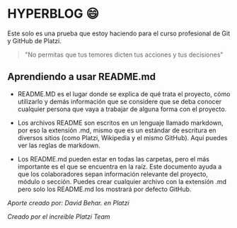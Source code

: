 # HYPERBLOG :smile:
Este solo es una prueba que estoy haciendo para el curso profesional de Git y GitHub de Platzi.
> "No permitas que tus temores dicten tus acciones y tus decisiones"

## Aprendiendo a usar README.md
- README.MD es el lugar donde se explica de qué trata el proyecto, cómo utilizarlo y demás información que se considere que se deba conocer cualquier persona que vaya a trabajar de alguna forma con el proyecto.

- Los archivos README son escritos en un lenguaje llamado markdown, por eso la extensión .md, mismo que es un estándar de escritura en diversos sitios (como Platzi, Wikipedia y el mismo GitHub). Aquí puedes ver las reglas de markdown.

- Los README.md pueden estar en todas las carpetas, pero el más importante es el que se encuentra en la raíz. Este documento ayuda a que los colaboradores sepan información relevante del proyecto, módulo o sección. Puedes crear cualquier archivo con la extensión .md pero solo los README.md los mostrará por defecto GitHub.

*Aporte creado por: David Behar. en Platzi*

*Creado por el increible Platzi Team*

